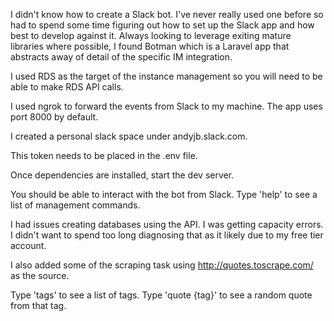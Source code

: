 I didn't know how to create a Slack bot. I've never really used one before so had to spend some time figuring out how to set up the Slack app and how best to develop against it. Always looking to leverage exiting mature libraries where possible, I found Botman which is a Laravel app that abstracts away of detail of the specific IM integration.

I used RDS as the target of the instance management so you will need to be able to make RDS API calls.

I used ngrok to forward the events from Slack to my machine. The app uses port 8000 by default.

I created a personal slack space under andyjb.slack.com.

This token needs to be placed in the .env file.

Once dependencies are installed, start the dev server.

You should be able to interact with the bot from Slack. Type 'help' to see a list of management commands.

I had issues creating databases using the API. I was getting capacity errors. I didn't want to spend too long diagnosing that as it likely due to my free tier account.

I also added some of the scraping task using http://quotes.toscrape.com/ as the source.

Type 'tags' to see a list of tags. Type 'quote {tag}' to see a random quote from that tag.
